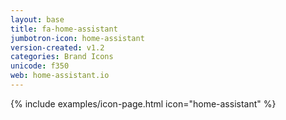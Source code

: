 ```yaml
---
layout: base
title: fa-home-assistant
jumbotron-icon: home-assistant
version-created: v1.2
categories: Brand Icons
unicode: f350
web: home-assistant.io
---
```


{% include examples/icon-page.html icon="home-assistant" %}
